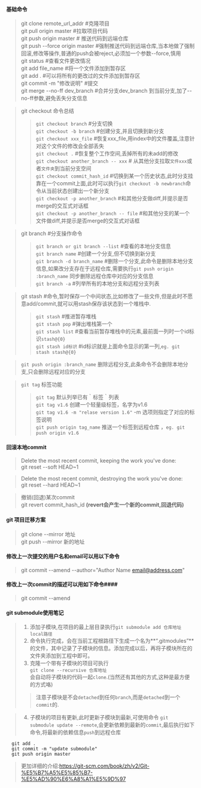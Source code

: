 #### 基础命令 ####
>git clone remote_url_addr #克隆项目   
>git pull origin master  #拉取项目代码   
>git push origin master # 推送代码到远端仓库   
>git push --force origin master    #强制推送代码到远端仓库,当本地做了强制回滚,修改等操作,普通的push会被reject,必须加一个参数--force,慎用   
>git status #查看文件更改情况   
>git add file_name #将一个文件添加到暂存区   
>git add .   #可以将所有的更改过的文件添加到暂存区    
>git commit -m "修改说明" #提交   
>git merge --no-ff dev_branch #合并分支dev_branch 到当前分支,加了--no-ff参数,避免丢失分支信息   

>git checkout 命令总结
> >`git checkout branch` #分支切换      
> >`git checkout -b branch` #创建分支,并且切换到新分支     
> >`git checkout xxx_file` #恢复xxx_file,用index中的文件覆盖,注意针对这个文件的修改会全部丢失   
> >`git checkout .` #恢复整个工作空间,丢掉所有的未add的修改   
> >`git checkout another_branch -- xxx` # 从其他分支拉取`文件xxx`或者`文件夹`到当前分支空间   
> >`git checkout commit_hash_id` #切换到某一个历史状态,此时分支挂靠在一个commit上面,此时可以执行`git checkout -b newbranch`命令从当前状态创建出一个新分支    
> >`git checkout -p another_branch` #和其他分支做diff,并提示是否merge的交互式对话框    
> >`git checkout -p another_branch -- file` #和其他分支的某一个文件做diff,并提示是否merge的交互式对话框    

>git branch #分支操作命令      
> > `git branch or git branch --list` #查看的本地分支信息     
> > `git branch name` #创建一个分支,但不切换到新分支     
> > `git branch -d branch_name` #删除一个分支,此命令是删除本地分支信息,如果改分支存在于远程仓库,需要执行`git push origin :branch_name` 同步删除远程仓库中对应的分支信息    
> > `git branch -a` #列举所有的本地分支和远程分支列表      

>git stash #命令,暂时保存一个中间状态,比如修改了一些文件,但是此时不愿意add/commit,就可以用stash保存该状态到一个堆栈中.           
 >  > `git stash` #推进暂存堆栈     
 >  > `git stash pop` #弹出堆栈第一个   
 >  > `git stash list` #查看当前暂存堆栈中的元素,最前面一列时一个id标识`stash@{0}`    
 >  > `git stash id标识` #id标识就是上面命令显示的第一列,`eg. git stash stash@{0}`

 > `git push origin :branch_name` 删除远程分支,此条命令不会删除本地分支,只会删除远程对应的分支  
 
> `git tag` 标签功能   
>  >`git tag` 默认列举已有｀标签｀列表   
> >`git tag v1.6` 创建一个轻量级标签，名字为v1.6   
> >`git tag v1.6 -m "relase version 1.6"`  -m 选项则指定了对应的标签说明   
> >`git push origin tag_name` 推送一个标签到远程仓库 ，`eg. git push origin v1.6`    

#### 回滚本地commit ####
> Delete the most recent commit, keeping the work you've done:    
> git reset --soft HEAD~1

> Delete the most recent commit, destroying the work you've done:    
> git reset --hard HEAD~1

> 撤销(回退)某次commit   
> git revert commit_hash_id **(revert会产生一个新的commit,回退代码)**

#### git  项目迁移方案 ####
> git clone --mirror 地址   
> git push --mirror 新的地址   

#### 修改上一次提交的用户名和email可以用以下命令 ####
> git commit --amend --author="Author Name <email@address.com>"

#### 修改上一次commit的描述可以用如下命令####
>git commit --amend

#### git submodule使用笔记 
> 1. 添加子模块,在项目的最上层目录执行```git submodule add 仓库地址 local路径```   
> 2. 命令执行完成，会在当前工程根路径下生成一个名为**“.gitmodules”**的文件，其中记录了子模块的信息。添加完成以后，再将子模块所在的文件夹添加到工程中即可。
> 3. 克隆一个带有子模块的项目可执行   
```git clone --recursive 仓库地址```    
  会自动将子模块的代码一起```clone```.(当然还有其他的方式,这种是最方便的方式咯)
> > 注意子模块是不会```detached```到任何```branch```,而是<code>detached</code>到一个<code>commit</code>的.
 
> 4. 子模块的项目有更新,此时更新子模块到最新,可使用命令 ```git submodule update --remote```,会更新依赖到最新的```commit```,最后执行如下命令,将最新的依赖信息```push```到远程仓库
```
  git add .
  git commit -m "update submodule"
  git push origin master
```
> 更加详细的介绍:https://git-scm.com/book/zh/v2/Git-%E5%B7%A5%E5%85%B7-%E5%AD%90%E6%A8%A1%E5%9D%97
